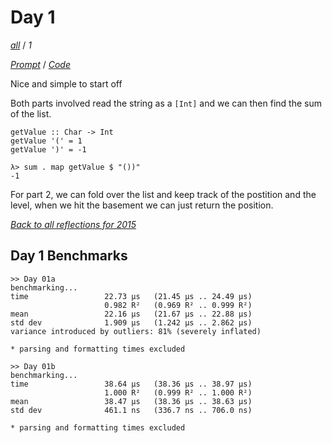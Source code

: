 Day 1
===

<!--
This section is generated and compiled by the build script at ./Build.hs from
the file `./reflections/day01.md`.  If you want to edit this, edit
that file instead!
-->

*[all][reflections]* / *1*

[reflections]: https://github.com/egnwd/advent/blob/main/reflections.md


*[Prompt][d01p]* / *[Code][d01g]*

[d01p]: https://adventofcode.com/2015/day/1
[d01g]: https://github.com/egnwd/advent/blob/main/src/AOC/Challenge/Day01.hs

Nice and simple to start off

Both parts involved read the string as a `[Int]` and we can then find the sum of the list.

```
getValue :: Char -> Int
getValue '(' = 1
getValue ')' = -1
```

```
λ> sum . map getValue $ "())"
-1
```

For part 2, we can fold over the list and keep track of the postition and the level,
when we hit the basement we can just return the position.


*[Back to all reflections for 2015][reflections]*

## Day 1 Benchmarks

```
>> Day 01a
benchmarking...
time                 22.73 μs   (21.45 μs .. 24.49 μs)
                     0.982 R²   (0.969 R² .. 0.999 R²)
mean                 22.16 μs   (21.67 μs .. 22.88 μs)
std dev              1.909 μs   (1.242 μs .. 2.862 μs)
variance introduced by outliers: 81% (severely inflated)

* parsing and formatting times excluded

>> Day 01b
benchmarking...
time                 38.64 μs   (38.36 μs .. 38.97 μs)
                     1.000 R²   (0.999 R² .. 1.000 R²)
mean                 38.47 μs   (38.36 μs .. 38.63 μs)
std dev              461.1 ns   (336.7 ns .. 706.0 ns)

* parsing and formatting times excluded
```
